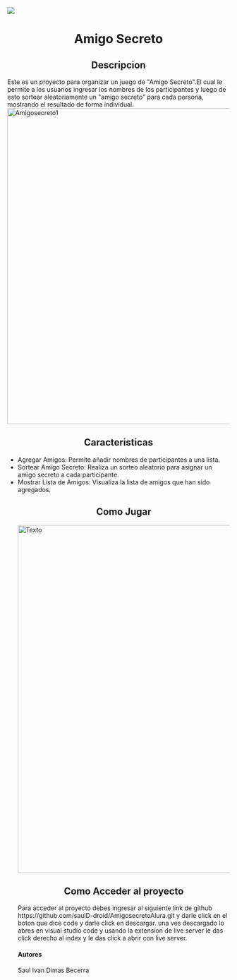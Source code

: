 <p align="left">
<img src="https://img.shields.io/badge/STATUS-Terminado-red">
</p>
<h1 align="center"> Amigo Secreto </h1>

<h2 align="center"> Descripcion </h2>
Este es un proyecto  para organizar un juego de "Amigo Secreto".El cual le permite a los usuarios ingresar los nombres de los participantes y luego de esto sortear aleatoriamente un "amigo secreto" para cada persona, mostrando el resultado de forma individual.

<img width="1387" height="716" alt="Amigosecreto1" src="https://github.com/user-attachments/assets/492a5864-3a81-452e-a2d6-32bcafb202fc" />

<h2 align="center"> Caracteristicas </h2>
  <ul>
<li>Agregar Amigos: Permite añadir nombres de participantes a una lista.</li>
<li>Sortear Amigo Secreto: Realiza un sorteo aleatorio para asignar un amigo secreto a cada participante.</li>
<li>Mostrar Lista de Amigos: Visualiza la lista de amigos que han sido agregados.</li>

<h2 align="center"> Como Jugar  </h2>
<img width="1274" height="788" alt="Texto" src="https://github.com/user-attachments/assets/e6a4213f-d11a-45f2-a431-df3ebbdbe01e" />
<h2 align="center"> Como Acceder al proyecto   </h2>
Para acceder al proyecto debes ingresar al siguiente link de github https://github.com/saulD-droid/AmigosecretoAlura.git y darle click en el boton que dice code y darle click en descargar. 
una ves descargado lo abres en visual studio code y usando la extension de live server le das click derecho al index y le das click a abrir con live server. 

#### Autores 
Saul Ivan Dimas Becerra
